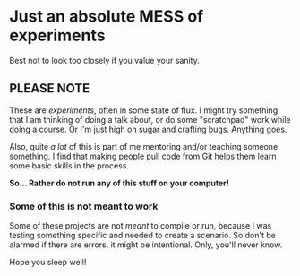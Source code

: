# Just an absolute MESS of experiments

Best not to look too closely if you value your sanity.

## PLEASE NOTE

These are _experiments_, often in some state of flux. I might
try something that I am thinking of doing a talk about, or do
some "scratchpad" work while doing a course. Or I'm just high
on sugar and crafting bugs. Anything goes.

Also, quite _a lot_ of this is part of me mentoring and/or
teaching someone something. I find that making people pull code
from Git helps them learn some basic skills in the process.

__So... Rather do not run any of this stuff on your computer!__

### Some of this is not meant to work

Some of these projects are not _meant_ to compile or run, because
I was testing something specific and needed to create a scenario.
So don't be alarmed if there are errors, it might be intentional. Only,
you'll never know.

Hope you sleep well!
